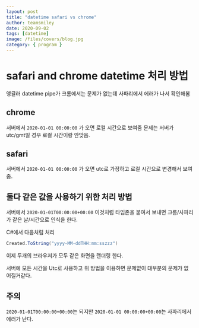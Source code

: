 ```yaml
---
layout: post
title: "datetime safari vs chrome"
author: teamsmiley
date: 2020-09-02
tags: [datetime]
image: /files/covers/blog.jpg
category: { program }
---
```


# safari and chrome datetime 처리 방법

앵귤러 datetime pipe가 크롬에서는 문제가 없는데 사파리에서 에러가 나서 확인해봄

## chrome

서버에서 `2020-01-01 00:00:00` 가 오면 로컬 시간으로 보여줌 문제는 서버가 utc/gmt일 경우 로컬 시간이랑 안맞음.

## safari

서버에서 `2020-01-01 00:00:00` 가 오면 utc로 가정하고 로컬 시간으로 변경해서 보여줌.

## 둘다 같은 값을 사용하기 위한 처리 방법

서버에서 `2020-01-01T00:00:00+00:00` 이것처럼 타임존을 붙여서 보내면 크롬/사파리가 같은 날/시간으로 인식을 한다.

C#에서 다음처럼 처리

```cs
Created.ToString("yyyy-MM-ddTHH:mm:sszzz")
```

이제 두개의 브라우저가 모두 같은 화면을 랜더링 한다.

서버에 모든 시간을 Utc로 사용하고 위 방법을 이용하면 문제없이 대부분의 문제가 없어질거같다.

## 주의

`2020-01-01T00:00:00+00:00`는 되지만 `2020-01-01 00:00:00+00:00`는 사파리에서 에러가 난다.
